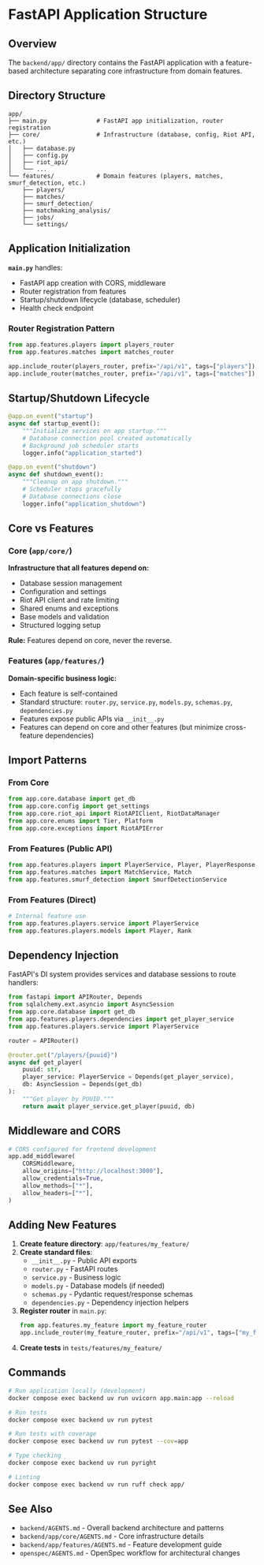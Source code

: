 # FastAPI Application Structure

## Overview

The `backend/app/` directory contains the FastAPI application with a feature-based architecture separating core infrastructure from domain features.

## Directory Structure

```
app/
├── main.py              # FastAPI app initialization, router registration
├── core/                # Infrastructure (database, config, Riot API, etc.)
│   ├── database.py
│   ├── config.py
│   ├── riot_api/
│   └── ...
└── features/            # Domain features (players, matches, smurf_detection, etc.)
    ├── players/
    ├── matches/
    ├── smurf_detection/
    ├── matchmaking_analysis/
    ├── jobs/
    └── settings/
```

## Application Initialization

**`main.py`** handles:
- FastAPI app creation with CORS, middleware
- Router registration from features
- Startup/shutdown lifecycle (database, scheduler)
- Health check endpoint

### Router Registration Pattern

```python
from app.features.players import players_router
from app.features.matches import matches_router

app.include_router(players_router, prefix="/api/v1", tags=["players"])
app.include_router(matches_router, prefix="/api/v1", tags=["matches"])
```

## Startup/Shutdown Lifecycle

```python
@app.on_event("startup")
async def startup_event():
    """Initialize services on app startup."""
    # Database connection pool created automatically
    # Background job scheduler starts
    logger.info("application_started")

@app.on_event("shutdown")
async def shutdown_event():
    """Cleanup on app shutdown."""
    # Scheduler stops gracefully
    # Database connections close
    logger.info("application_shutdown")
```

## Core vs Features

### Core (`app/core/`)
**Infrastructure that all features depend on:**
- Database session management
- Configuration and settings
- Riot API client and rate limiting
- Shared enums and exceptions
- Base models and validation
- Structured logging setup

**Rule:** Features depend on core, never the reverse.

### Features (`app/features/`)
**Domain-specific business logic:**
- Each feature is self-contained
- Standard structure: `router.py`, `service.py`, `models.py`, `schemas.py`, `dependencies.py`
- Features expose public APIs via `__init__.py`
- Features can depend on core and other features (but minimize cross-feature dependencies)

## Import Patterns

### From Core
```python
from app.core.database import get_db
from app.core.config import get_settings
from app.core.riot_api import RiotAPIClient, RiotDataManager
from app.core.enums import Tier, Platform
from app.core.exceptions import RiotAPIError
```

### From Features (Public API)
```python
from app.features.players import PlayerService, Player, PlayerResponse
from app.features.matches import MatchService, Match
from app.features.smurf_detection import SmurfDetectionService
```

### From Features (Direct)
```python
# Internal feature use
from app.features.players.service import PlayerService
from app.features.players.models import Player, Rank
```

## Dependency Injection

FastAPI's DI system provides services and database sessions to route handlers:

```python
from fastapi import APIRouter, Depends
from sqlalchemy.ext.asyncio import AsyncSession
from app.core.database import get_db
from app.features.players.dependencies import get_player_service
from app.features.players.service import PlayerService

router = APIRouter()

@router.get("/players/{puuid}")
async def get_player(
    puuid: str,
    player_service: PlayerService = Depends(get_player_service),
    db: AsyncSession = Depends(get_db)
):
    """Get player by PUUID."""
    return await player_service.get_player(puuid, db)
```

## Middleware and CORS

```python
# CORS configured for frontend development
app.add_middleware(
    CORSMiddleware,
    allow_origins=["http://localhost:3000"],
    allow_credentials=True,
    allow_methods=["*"],
    allow_headers=["*"],
)
```

## Adding New Features

1. **Create feature directory**: `app/features/my_feature/`
2. **Create standard files**:
   - `__init__.py` - Public API exports
   - `router.py` - FastAPI routes
   - `service.py` - Business logic
   - `models.py` - Database models (if needed)
   - `schemas.py` - Pydantic request/response schemas
   - `dependencies.py` - Dependency injection helpers
3. **Register router** in `main.py`:
   ```python
   from app.features.my_feature import my_feature_router
   app.include_router(my_feature_router, prefix="/api/v1", tags=["my_feature"])
   ```
4. **Create tests** in `tests/features/my_feature/`

## Commands

```bash
# Run application locally (development)
docker compose exec backend uv run uvicorn app.main:app --reload

# Run tests
docker compose exec backend uv run pytest

# Run tests with coverage
docker compose exec backend uv run pytest --cov=app

# Type checking
docker compose exec backend uv run pyright

# Linting
docker compose exec backend uv run ruff check app/
```

## See Also

- `backend/AGENTS.md` - Overall backend architecture and patterns
- `backend/app/core/AGENTS.md` - Core infrastructure details
- `backend/app/features/AGENTS.md` - Feature development guide
- `openspec/AGENTS.md` - OpenSpec workflow for architectural changes
